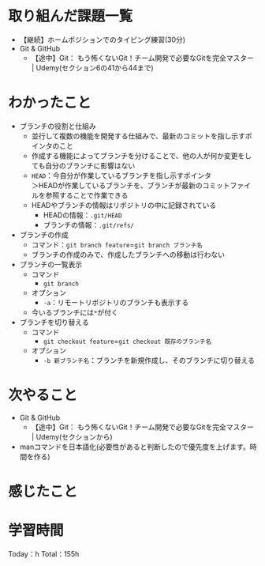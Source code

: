 # 取り組んだ課題一覧
- 【継続】ホームポジションでのタイピング練習(30分)
- Git & GitHub
	- 【途中】Git： もう怖くないGit！チーム開発で必要なGitを完全マスター | Udemy(セクション6の41から44まで)

# わかったこと
- ブランチの役割と仕組み
	- 並行して複数の機能を開発する仕組みで、最新のコミットを指し示すポインタのこと
	- 作成する機能によってブランチを分けることで、他の人が何か変更をしても自分のブランチに影響はない
	- `HEAD`：今自分が作業しているブランチを指し示すポインタ  
＞HEADが作業しているブランチを、ブランチが最新のコミットファイルを参照することで作業できる
	- HEADやブランチの情報はリポジトリの中に記録されている
		- HEADの情報：`.git/HEAD`
		- ブランチの情報：`.git/refs/`
- ブランチの作成
	- コマンド：`git branch feature`=`git branch ブランチ名`
	- ブランチの作成のみで、作成したブランチへの移動は行わない
- ブランチの一覧表示
	- コマンド
		- `git branch`
	- オプション
		- `-a`：リモートリポジトリのブランチも表示する
	- 今いるブランチには`*`が付く
- ブランチを切り替える
	- コマンド
		- `git checkout feature`=`git checkout 既存のブランチ名`
	- オプション
		- `-b 新ブランチ名`：ブランチを新規作成し、そのブランチに切り替える

# 次やること
- Git & GitHub
	- 【途中】Git： もう怖くないGit！チーム開発で必要なGitを完全マスター | Udemy(セクションから)
- manコマンドを日本語化(必要性があると判断したので優先度を上げます。時間を作る)

# 感じたこと


# 学習時間
Today：h Total：155h
